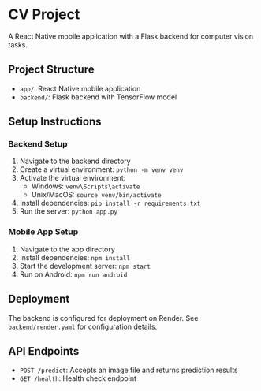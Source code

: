 # CV Project

A React Native mobile application with a Flask backend for computer vision tasks.

## Project Structure

- `app/`: React Native mobile application
- `backend/`: Flask backend with TensorFlow model

## Setup Instructions

### Backend Setup
1. Navigate to the backend directory
2. Create a virtual environment: `python -m venv venv`
3. Activate the virtual environment:
   - Windows: `venv\Scripts\activate`
   - Unix/MacOS: `source venv/bin/activate`
4. Install dependencies: `pip install -r requirements.txt`
5. Run the server: `python app.py`

### Mobile App Setup
1. Navigate to the app directory
2. Install dependencies: `npm install`
3. Start the development server: `npm start`
4. Run on Android: `npm run android`

## Deployment

The backend is configured for deployment on Render. See `backend/render.yaml` for configuration details.

## API Endpoints

- `POST /predict`: Accepts an image file and returns prediction results
- `GET /health`: Health check endpoint
